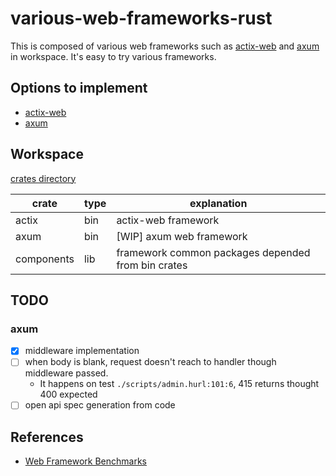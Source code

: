 # various-web-frameworks-rust

This is composed of various web frameworks such as [actix-web](https://actix.rs/docs/) and [axum](https://github.com/tokio-rs/axum) in workspace. It's easy to try various frameworks.

## Options to implement

- [actix-web](https://github.com/actix/actix-web)
- [axum](https://github.com/tokio-rs/axum)

## Workspace

[crates directory](./crates)

| crate      | type | explanation                                        |
| ---------- | ---- | -------------------------------------------------- |
| actix      | bin  | actix-web framework                                |
| axum       | bin  | [WIP] axum web framework                           |
| components | lib  | framework common packages depended from bin crates |

## TODO

### axum

- [x] middleware implementation
- [ ] when body is blank, request doesn't reach to handler though middleware passed.
  - It happens on test `./scripts/admin.hurl:101:6`, 415 returns thought 400 expected
- [ ] open api spec generation from code

## References

- [Web Framework Benchmarks](https://www.techempower.com/benchmarks/#hw=ph&test=fortune&section=data-r22)
